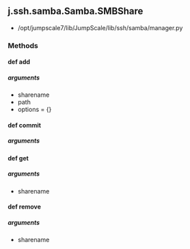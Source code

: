 <!-- toc -->
## j.ssh.samba.Samba.SMBShare

- /opt/jumpscale7/lib/JumpScale/lib/ssh/samba/manager.py

### Methods

#### def add 

##### arguments

- sharename
- path
- options = \{\}

#### def commit 

##### arguments

#### def get 

##### arguments

- sharename

#### def remove 

##### arguments

- sharename

